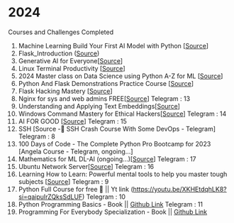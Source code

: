 # 2024
Courses and Challenges Completed


1. Machine Learning Build Your First AI Model with Python [[Source](https://www.udemy.com/course/machine-learning-build-your-first-ai-model-with-python/)]
2. Flask_Introduction ([Source](https://youtu.be/Z1RJmh_OqeA?si=36jr_vb-zLNgX7i7))
3. Generative AI for Everyone[[Source](https://www.deeplearning.ai/courses/generative-ai-for-everyone/)]
4. Linux Terminal Productivity [[Source](https://www.udemy.com/course/linux-terminal-productivity/)]
5. 2024 Master class on Data Science using Python A-Z for ML [[Source](https://www.udemy.com/course/master-class-on-datascience/)]
6. Python And Flask Demonstrations Practice Course [[Source](https://www.udemy.com/course/python-and-flask-only-demonstration-course/)]
7. Flask Hacking Mastery [[Source](https://www.udemy.com/course/flask-hacking-mastery/)]
8. Nginx for sys and web admins FREE[[Source](https://www.udemy.com/course/nginx-for-sys-and-web-admins-free/)]
   Telegram : 13
9. Understanding and Applying Text Embeddings[[Source](https://learn.deeplearning.ai/google-cloud-vertex-ai)]
10. Windows Command Mastery for Ethical Hackers[[Source](https://www.udemy.com/course/windows-command-mastery-for-ethical-hackers/learn/lecture/41094498?src=sac&kw=Windows+Command+Mastery+for+Ethical+Hackers#overview)]
    Telegram : 14
11. AI FOR GOOD [[Source](https://www.coursera.org/specializations/ai-for-good)]
    Telegram : 15
12. SSH [Source -🔅 SSH Crash Course With Some DevOps - Telegram]
    Telegram : 8
13. 100 Days of Code - The Complete Python Pro Bootcamp for 2023 [Angela Course - Telegram, ongoing...]
14. Mathematics for ML DL-AI (ongoing...)[[Source](https://www.coursera.org/specializations/mathematics-for-machine-learning-and-data-science)]
    Telegram : 17
15. Ubuntu Network Server[[Source](https://www.udemy.com/course/ubuntu-network-server)]
    Telegram : 16
16. Learning How to Learn: Powerful mental tools to help you master tough subjects [[Source](https://www.coursera.org/learn/learning-how-to-learn/home/week/1)]
    Telegram : 9
17. Python Full Course for free 🐍 || Yt link (https://youtu.be/XKHEtdqhLK8?si=qaipuIrZQksSdLUF)
    Telegram : 10
18. Python Programming Basics - Book || [Github Link](https://www.youtube.com/watch?v=4F2m91eKmts)
    Telegram : 11
19. Programming For Everybody Specialization - Book || [Github Link](https://github.com/Subin-Vidhu/2024/blob/main/Books/pythonlearn.pdf)
    